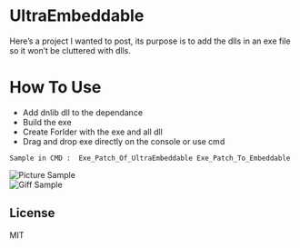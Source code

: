 <h1 class="code-line" data-line-start=0 data-line-end=1 ><a id="UltraEmbeddable_0"></a>UltraEmbeddable</h1>
<p class="has-line-data" data-line-start="2" data-line-end="3">Here’s a project I wanted to post, its purpose is to add the dlls in an exe file so it won’t be cluttered with dlls.</p>
<h1 class="code-line" data-line-start=5 data-line-end=6 ><a id="How_To_Use_5"></a>How To Use</h1>
<ul>
<li class="has-line-data" data-line-start="7" data-line-end="8">Add dnlib dll to the dependance</li>
<li class="has-line-data" data-line-start="8" data-line-end="9">Build the exe</li>
<li class="has-line-data" data-line-start="9" data-line-end="10">Create Forlder with the exe and all dll</li>
<li class="has-line-data" data-line-start="10" data-line-end="12">Drag and drop exe directly on the console or use cmd</li>
</ul>
<pre><code class="has-line-data" data-line-start="13" data-line-end="15">Sample in CMD :  Exe_Patch_Of_UltraEmbeddable Exe_Patch_To_Embeddable
</code></pre>
<p class="has-line-data" data-line-start="15" data-line-end="17"><img src="https://zupimages.net/up/20/21/6maq.png" alt="Picture Sample"><br>
<img src="https://sendeyo.com/up/d/ec9ac6ae21" alt="Giff Sample"></p>
<h2 class="code-line" data-line-start=18 data-line-end=20 ><a id="License_18"></a>License</h2>
<p class="has-line-data" data-line-start="21" data-line-end="22">MIT</p>
